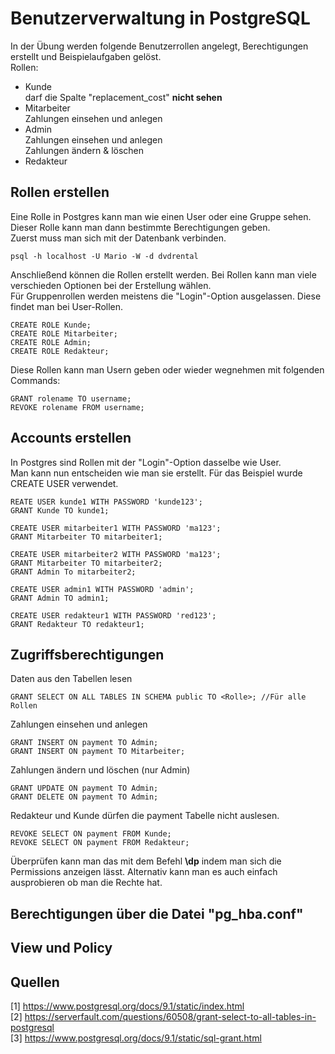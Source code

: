 # Benutzerverwaltung in PostgreSQL

In der Übung werden folgende Benutzerrollen angelegt, Berechtigungen erstellt und Beispielaufgaben gelöst.  
Rollen:
- Kunde  
darf die Spalte "replacement_cost" __nicht sehen__
- Mitarbeiter  
Zahlungen einsehen und anlegen
- Admin  
Zahlungen einsehen und anlegen  
Zahlungen ändern & löschen
- Redakteur

## Rollen erstellen
Eine Rolle in Postgres kann man wie einen User oder eine Gruppe sehen. Dieser Rolle kann man dann bestimmte Berechtigungen geben.  
Zuerst muss man sich mit der Datenbank verbinden.

	psql -h localhost -U Mario -W -d dvdrental
Anschließend können die Rollen erstellt werden. Bei Rollen kann man viele verschieden Optionen bei der Erstellung wählen.  
Für Gruppenrollen werden meistens die "Login"-Option ausgelassen. Diese findet man bei User-Rollen.

	CREATE ROLE Kunde;
	CREATE ROLE Mitarbeiter;
	CREATE ROLE Admin;
	CREATE ROLE Redakteur;
Diese Rollen kann man Usern geben oder wieder wegnehmen mit folgenden Commands:

	GRANT rolename TO username;
	REVOKE rolename FROM username;

## Accounts erstellen
In Postgres sind Rollen mit der "Login"-Option dasselbe wie User.  
Man kann nun entscheiden wie man sie erstellt. Für das Beispiel wurde CREATE USER verwendet.

	REATE USER kunde1 WITH PASSWORD 'kunde123';
	GRANT Kunde TO kunde1;
	
	CREATE USER mitarbeiter1 WITH PASSWORD 'ma123';
	GRANT Mitarbeiter TO mitarbeiter1;
	
	CREATE USER mitarbeiter2 WITH PASSWORD 'ma123';
	GRANT Mitarbeiter TO mitarbeiter2;
	GRANT Admin To mitarbeiter2;
	
	CREATE USER admin1 WITH PASSWORD 'admin';
	GRANT Admin TO admin1;
	
	CREATE USER redakteur1 WITH PASSWORD 'red123';
	GRANT Redakteur TO redakteur1;
	
## Zugriffsberechtigungen
Daten aus den Tabellen lesen

	GRANT SELECT ON ALL TABLES IN SCHEMA public TO <Rolle>; //Für alle Rollen
Zahlungen einsehen und anlegen

	GRANT INSERT ON payment TO Admin;
	GRANT INSERT ON payment TO Mitarbeiter;
Zahlungen ändern und löschen (nur Admin)

	GRANT UPDATE ON payment TO Admin;
	GRANT DELETE ON payment TO Admin;
Redakteur und Kunde dürfen die payment Tabelle nicht auslesen.

	REVOKE SELECT ON payment FROM Kunde;
	REVOKE SELECT ON payment FROM Redakteur;
	
Überprüfen kann man das mit dem Befehl __\dp__ indem man sich die Permissions anzeigen lässt. Alternativ kann man es auch einfach ausprobieren ob man die Rechte hat.

## Berechtigungen über die Datei "pg_hba.conf"

## View und Policy

## Quellen
[1] https://www.postgresql.org/docs/9.1/static/index.html  
[2] https://serverfault.com/questions/60508/grant-select-to-all-tables-in-postgresql  
[3] https://www.postgresql.org/docs/9.1/static/sql-grant.html  
